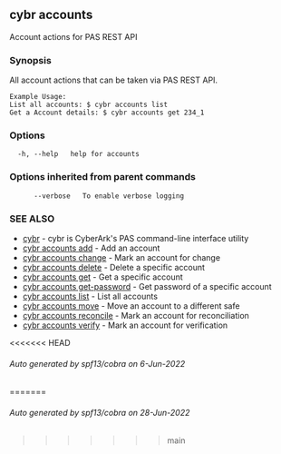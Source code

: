 ## cybr accounts

Account actions for PAS REST API

### Synopsis

All account actions that can be taken via PAS REST API.
	
	Example Usage:
	List all accounts: $ cybr accounts list
	Get a Account details: $ cybr accounts get 234_1

### Options

```
  -h, --help   help for accounts
```

### Options inherited from parent commands

```
      --verbose   To enable verbose logging
```

### SEE ALSO

* [cybr](cybr.md)	 - cybr is CyberArk's PAS command-line interface utility
* [cybr accounts add](cybr_accounts_add.md)	 - Add an account
* [cybr accounts change](cybr_accounts_change.md)	 - Mark an account for change
* [cybr accounts delete](cybr_accounts_delete.md)	 - Delete a specific account
* [cybr accounts get](cybr_accounts_get.md)	 - Get a specific account
* [cybr accounts get-password](cybr_accounts_get-password.md)	 - Get password of a specific account
* [cybr accounts list](cybr_accounts_list.md)	 - List all accounts
* [cybr accounts move](cybr_accounts_move.md)	 - Move an account to a different safe
* [cybr accounts reconcile](cybr_accounts_reconcile.md)	 - Mark an account for reconciliation
* [cybr accounts verify](cybr_accounts_verify.md)	 - Mark an account for verification

<<<<<<< HEAD
###### Auto generated by spf13/cobra on 6-Jun-2022
=======
###### Auto generated by spf13/cobra on 28-Jun-2022
>>>>>>> main
